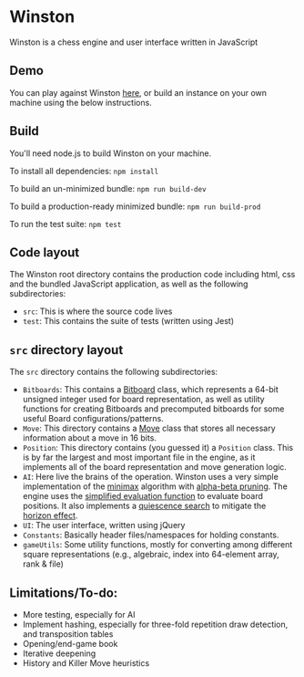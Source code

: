 # Winston
Winston is a chess engine and user interface written in JavaScript

## Demo
You can play against Winston [here](http://www.wlivengood.com/Winston), or build an instance on your own machine using the below instructions.

## Build
You'll need node.js to build Winston on your machine.

To install all dependencies: `npm install`

To build an un-minimized bundle: `npm run build-dev`

To build a production-ready minimized bundle: `npm run build-prod`

To run the test suite: `npm test`

## Code layout
The Winston root directory contains the production code including html, css and the bundled JavaScript application, as well as the following subdirectories:
* `src`: This is where the source code lives
* `test`: This contains the suite of tests (written using Jest)
## `src` directory layout
The `src` directory contains the following subdirectories:
* `Bitboards`: This contains a [Bitboard](https://chessprogramming.wikispaces.com/Bitboards) class, which represents a 64-bit unsigned integer used for board representation, as well as utility functions for creating Bitboards and precomputed bitboards for some useful Board configurations/patterns.
* `Move`: This directory contains a [Move](http://chessprogramming.wikispaces.com/Encoding+Moves) class that stores all necessary information about a move in 16 bits.
* `Position`: This directory contains (you guessed it) a `Position` class. This is by far the largest and most important file in the engine, as it implements all of the board representation and move generation logic.
* `AI`: Here live the brains of the operation. Winston uses a very simple implementation of the [minimax](https://en.wikipedia.org/wiki/Minimax) algorithm with [alpha-beta pruning](https://en.wikipedia.org/wiki/Alpha%E2%80%93beta_pruning). The engine uses the [simplified evaluation function](https://chessprogramming.wikispaces.com/Simplified+evaluation+function) to evaluate board positions. It also implements a [quiescence search](https://en.wikipedia.org/wiki/Quiescence_search) to mitigate the [horizon effect](https://en.wikipedia.org/wiki/Horizon_effect).
* `UI`: The user interface, written using jQuery
* `Constants`: Basically header files/namespaces for holding constants.
* `gameUtils`: Some utility functions, mostly for converting among different square representations (e.g., algebraic, index into 64-element array, rank & file)

## Limitations/To-do:
* More testing, especially for AI
* Implement hashing, especially for three-fold repetition draw detection, and transposition tables
* Opening/end-game book
* Iterative deepening
* History and Killer Move heuristics